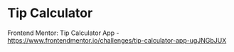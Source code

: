 # Tip Calculator
Frontend Mentor: Tip Calculator App - https://www.frontendmentor.io/challenges/tip-calculator-app-ugJNGbJUX
